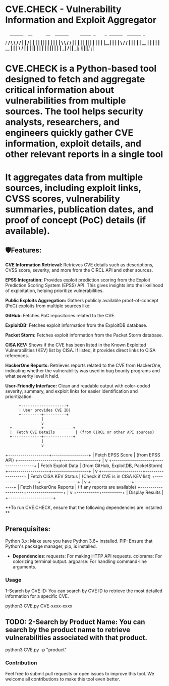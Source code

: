 # CVE.CHECK - Vulnerability Information and Exploit Aggregator


      ______  __      __  ______     _____ _    _ ______  ______ _    
  / ____/  \ \    / / |  ____|   / ____| |  | |  ____||  ____| |  | |
 | |        \ \  / /  | |__     | |    | |__| | |__   | |__  | |__| |
 | |         \ \/ /   |  __|    | |    |  __  |  __|  |  __| |  __  |
 | |____      \  /    | |____   | |____| |  | | |____ | |____| |  | |
  \_____|      \/     |______|   \_____|_|  |_|______||______|_|  |_|  




# CVE.CHECK is a Python-based tool designed to fetch and aggregate critical information about vulnerabilities from multiple sources. The tool helps security analysts, researchers, and engineers quickly gather CVE information, exploit details, and other relevant reports in a single tool

# It aggregates data from multiple sources, including exploit links, CVSS scores, vulnerability summaries, publication dates, and proof of concept (PoC) details (if available).

## 🛡️Features:

**CVE Information Retrieval:** Retrieves CVE details such as descriptions, CVSS score, severity, and more from the CIRCL API and other sources.

**EPSS Integration:** Provides exploit prediction scoring from the Exploit Prediction Scoring System (EPSS) API. This gives insights into the likelihood of exploitation, helping prioritize vulnerabilities.

**Public Exploits Aggregation:** Gathers publicly available proof-of-concept (PoC) exploits from multiple sources like:

**GitHub:** Fetches PoC repositories related to the CVE.

**ExploitDB:** Fetches exploit information from the ExploitDB database.

**Packet Storm:** Fetches exploit information from the Packet Storm database.

**CISA KEV:** Shows if the CVE has been listed in the Known Exploited Vulnerabilities (KEV) list by CISA. If listed, it provides direct links to CISA references.

**HackerOne Reports:** Retrieves reports related to the CVE from HackerOne, indicating whether the vulnerability was used in bug bounty programs and what severity level it held.

**User-Friendly Interface:** Clean and readable output with color-coded severity, summary, and exploit links for easier identification and prioritization.


          +--------------------+
          | User provides CVE ID|
          +---------+----------+
                    |
                    v
      +-------------+-------------+
      |  Fetch CVE Details         | (from CIRCL or other API sources)
      +-------------+-------------+
                    |
                    v
+--------------------+------------------+
| Fetch EPSS Score                       | (from EPSS API)
+--------------------+------------------+
                    |
                    v
+--------------------+------------------+
| Fetch Exploit Data                      | (from GitHub, ExploitDB, PacketStorm)
+--------------------+------------------+
                    |
                    v
+--------------------+------------------+
| Fetch CISA KEV Status                   | (Check if CVE is in CISA KEV list)
+--------------------+------------------+
                    |
                    v
+--------------------+------------------+
| Fetch HackerOne Reports                | (If any reports are available)
+--------------------+------------------+
                    |
                    v
        +-----------+----------+
        | Display Results       |
        +----------------------+






**To run CVE.CHECK, ensure that the following dependencies are installed
**

## Prerequisites:
Python 3.x: Make sure you have Python 3.6+ installed.
PIP: Ensure that Python's package manager, pip, is installed.

- **Dependencies**:
requests: For making HTTP API requests.
colorama: For colorizing terminal output.
argparse: For handling command-line arguments.


### Usage

1-Search by CVE ID: You can search by CVE ID to retrieve the most detailed information for a specific CVE.

python3 CVE.py CVE-xxxx-xxxx



## TODO: 2-Search by Product Name: You can search by the product name to retrieve vulnerabilities associated with that product.

python3 CVE.py -p "product"


### Contribution
Feel free to submit pull requests or open issues to improve this tool. We welcome all contributions to make this tool even better.


